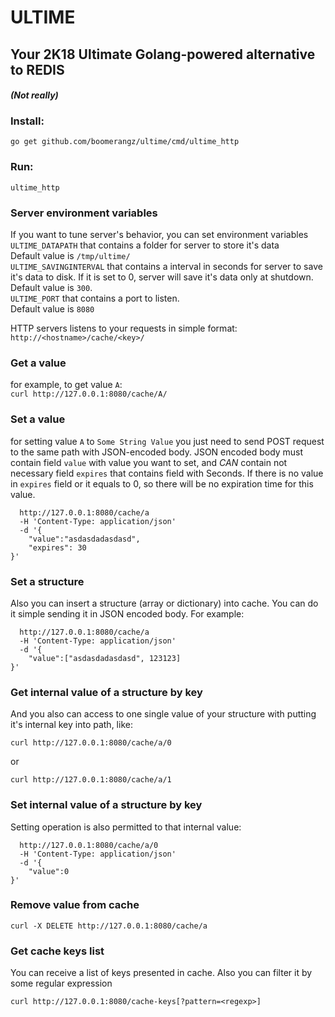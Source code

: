 # ULTIME

## Your 2K18 Ultimate Golang-powered alternative to REDIS

#### *(Not really)*

### Install:
`go get github.com/boomerangz/ultime/cmd/ultime_http`
### Run:
`ultime_http`

### Server environment variables

If you want to tune server's behavior, you can set environment variables  
`ULTIME_DATAPATH` that contains a folder for server to store it's data  
Default value is `/tmp/ultime/`  
`ULTIME_SAVINGINTERVAL` that contains a interval in seconds for server to save it's data to disk. If it is set to 0, server will save it's data only at shutdown.  
Default value is `300`.  
`ULTIME_PORT` that contains a port to listen.  
Default value is `8080`


HTTP servers listens to your requests in simple format:
`http://<hostname>/cache/<key>/`

### Get a value
for example, to get value `A`:  
`curl http://127.0.0.1:8080/cache/A/`


### Set a value
for setting value `A` to `Some String Value` you just need to send POST request to the same path with JSON-encoded body.
JSON encoded body must contain field `value` with value you want to set,
and *CAN* contain not necessary field `expires` that contains field with Seconds.
If there is no value in `expires` field or it equals to 0, so there will be no expiration time for this value.
 
```curl -X POST
  http://127.0.0.1:8080/cache/a 
  -H 'Content-Type: application/json' 
  -d '{  
	"value":"asdasdadasdasd",
	"expires": 30
}'
```

### Set a structure
Also you can insert a structure (array or dictionary) into cache. You can do it simple sending it in JSON encoded body. For example:

```curl -X POST  
  http://127.0.0.1:8080/cache/a 
  -H 'Content-Type: application/json' 
  -d '{  
	"value":["asdasdadasdasd", 123123]
}'
```

### Get internal value of a structure by key 
And you also can access to one single value of your structure with putting it's internal key into path, like:
```
curl http://127.0.0.1:8080/cache/a/0
```
or 
```
curl http://127.0.0.1:8080/cache/a/1
```

### Set internal value of a structure by key 
Setting operation is also permitted to that internal value:
```curl -X POST  
  http://127.0.0.1:8080/cache/a/0 
  -H 'Content-Type: application/json' 
  -d '{  
	"value":0
}' 
```
### Remove value from cache
```
curl -X DELETE http://127.0.0.1:8080/cache/a
```

### Get cache keys list
You can receive a list of keys presented in cache.
Also you can filter it by some regular expression

```
curl http://127.0.0.1:8080/cache-keys[?pattern=<regexp>]
```






